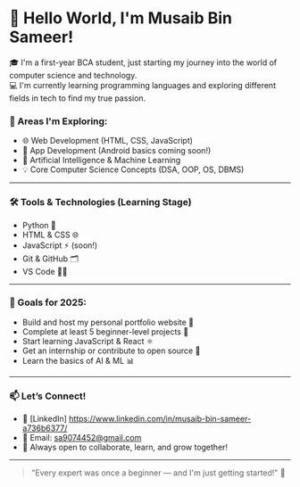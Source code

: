 # 👋 Hello World, I'm Musaib Bin Sameer!

🎓 I'm a first-year BCA student, just starting my journey into the world of computer science and technology.  
💻 I'm currently learning programming languages and exploring different fields in tech to find my true passion.

### 🚀 Areas I'm Exploring:
- 🌐 Web Development (HTML, CSS, JavaScript)
- 📱 App Development (Android basics coming soon!)
- 🤖 Artificial Intelligence & Machine Learning
- 💡 Core Computer Science Concepts (DSA, OOP, OS, DBMS)

---

### 🛠️ Tools & Technologies (Learning Stage)
- Python 🐍
- HTML & CSS 🌐
- JavaScript ⚡ (soon!)
- Git & GitHub 🗂️
- VS Code 👨‍💻

---

### 📌 Goals for 2025:
- Build and host my personal portfolio website 💼
- Complete at least 5 beginner-level projects 🔨
- Start learning JavaScript & React ⚛️
- Get an internship or contribute to open source 🤝
- Learn the basics of AI & ML 📊

---

### 📫 Let’s Connect!
- 🔗 [LinkedIn] https://www.linkedin.com/in/musaib-bin-sameer-a736b6377/
- 📧 Email: sa9074452@gmail.com
- 💬 Always open to collaborate, learn, and grow together!

---

> "Every expert was once a beginner — and I'm just getting started!" 🚀


